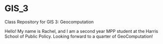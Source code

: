 # GIS_3
Class Repository for GIS 3: Geocomputation

Hello! My name is Rachel, and I am a second year MPP student at the Harris School of Public Policy. Looking forward to a quarter of GeoComputation!
